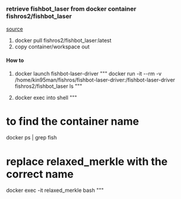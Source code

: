 ### retrieve fishbot_laser from docker container fishros2/fishbot_laser
[source](https://hub.docker.com/r/fishros2/fishbot_laser)
1. docker pull fishros2/fishbot_laser:latest
2. copy container/workspace out

#### How to 
1. docker launch fishbot-laser-driver
"""
docker run -it --rm -v /home/kin95man/fishros/fishbot-laser-driver:/fishbot-laser-driver fishros2/fishbot_laser ls
"""

2. docker exec into shell
"""
# to find the container name
docker ps | grep fish
# replace relaxed_merkle with the correct name
docker exec -it relaxed_merkle bash
"""